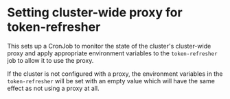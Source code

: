 # Setting cluster-wide proxy for token-refresher

This sets up a CronJob to monitor the state of the cluster's cluster-wide proxy and apply appropriate environment variables to the `token-refresher` job to allow it to use the proxy.

If the cluster is not configured with a proxy, the environment variables in the `token-refresher` will be set with an empty value which will have the same effect as not using a proxy at all.
